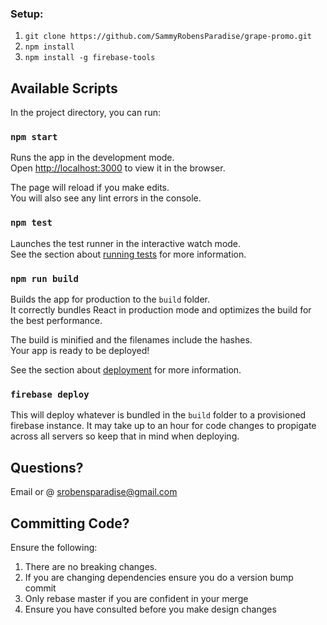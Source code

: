 

### Setup:
1. `git clone https://github.com/SammyRobensParadise/grape-promo.git`
2. `npm install`
3. `npm install -g firebase-tools`



## Available Scripts

In the project directory, you can run:

### `npm start`

Runs the app in the development mode.<br>
Open [http://localhost:3000](http://localhost:3000) to view it in the browser.

The page will reload if you make edits.<br>
You will also see any lint errors in the console.

### `npm test`

Launches the test runner in the interactive watch mode.<br>
See the section about [running tests](https://facebook.github.io/create-react-app/docs/running-tests) for more information.

### `npm run build`

Builds the app for production to the `build` folder.<br>
It correctly bundles React in production mode and optimizes the build for the best performance.

The build is minified and the filenames include the hashes.<br>
Your app is ready to be deployed!

See the section about [deployment](https://facebook.github.io/create-react-app/docs/deployment) for more information.

### `firebase deploy` 

This will deploy whatever is bundled in the `build` folder to a provisioned firebase instance. It may take up to an hour for code changes to propigate across all servers so keep that in mind when deploying.

## Questions?

Email or @ srobensparadise@gmail.com

## Committing Code?
Ensure the following:
1. There are no breaking changes.
2. If you are changing dependencies ensure you do a version bump commit
3. Only rebase master if you are confident in your merge
4. Ensure you have consulted before you make design changes